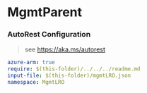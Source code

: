 # MgmtParent
### AutoRest Configuration
> see https://aka.ms/autorest

``` yaml
azure-arm: true
require: $(this-folder)/../../../readme.md
input-file: $(this-folder)/mgmtLRO.json
namespace: MgmtLRO
```
